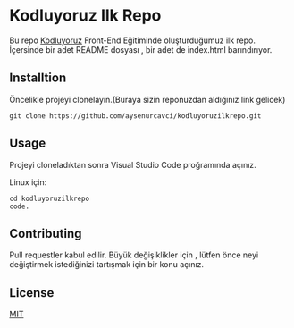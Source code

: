 # Kodluyoruz Ilk Repo

Bu repo [Kodluyoruz](https://www.kodluyoruz.org) Front-End Eğitiminde oluşturduğumuz ilk repo. İçersinde bir adet README dosyası , bir adet de index.html barındırıyor.


## Installtion

Öncelikle projeyi clonelayın.(Buraya sizin reponuzdan aldığınız link gelicek)

`git clone https://github.com/aysenurcavci/kodluyoruzilkrepo.git`


## Usage

Projeyi cloneladıktan sonra Visual Studio Code proğramında açınız.

Linux için:

``` 
cd kodluyoruzilkrepo 
code.
```


## Contributing 

Pull requestler kabul edilir. Büyük değişiklikler için , lütfen önce neyi değiştirmek istediğinizi tartışmak için bir konu açınız.


## License 

[MIT]()
